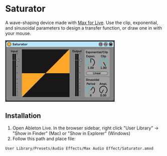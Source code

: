 # Saturator

A wave-shaping device made with [Max for Live](https://www.ableton.com/en/live/max-for-live/). Use the clip, exponential, and sinusoidal parameters to design a transfer function, or draw one in with your mouse.

![plot](./demo.png)

## Installation

1. Open Ableton Live. In the browser sidebar, right click "User Library" -> "Show in Finder" (Mac) or "Show in Explorer" (Windows)
2. Follow this path and place file:
```
User Library/Presets/Audio Effects/Max Audio Effect/Saturator.amxd
```
